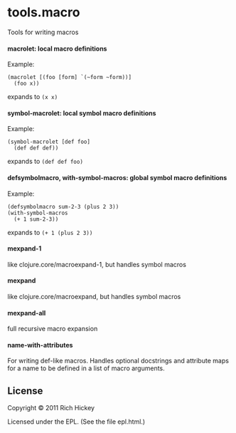 # tools.macro

Tools for writing macros

#### macrolet: local macro definitions ####

Example:

    (macrolet [(foo [form] `(~form ~form))]
      (foo x))

expands to `(x x)`

#### symbol-macrolet: local symbol macro definitions ####

Example:

    (symbol-macrolet [def foo]
      (def def def))

expands to `(def def foo)`

#### defsymbolmacro, with-symbol-macros: global symbol macro definitions ####

Example:

    (defsymbolmacro sum-2-3 (plus 2 3))
    (with-symbol-macros
      (+ 1 sum-2-3))

expands to `(+ 1 (plus 2 3))`

####  mexpand-1  ####

like clojure.core/macroexpand-1, but handles symbol macros

#### mexpand ####

like clojure.core/macroexpand, but handles symbol macros 

#### mexpand-all ####

full recursive macro expansion 

#### name-with-attributes ####

For writing def-like macros. Handles optional docstrings and attribute
maps for a name to be defined in a list of macro arguments.

## License

Copyright © 2011 Rich Hickey

Licensed under the EPL. (See the file epl.html.)
